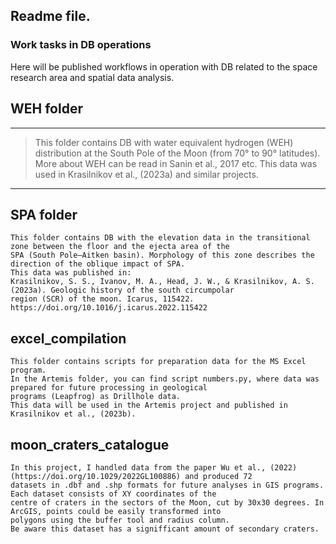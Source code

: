 ## Readme file.
### Work tasks in DB operations
Here will be published workflows in operation with DB related to the space research area and spatial data analysis.


## WEH folder
___

>This folder contains DB with water equivalent hydrogen (WEH) distribution at the South Pole of the Moon (from 70° to 90°
>latitudes).
>More about WEH can be read in Sanin et al., 2017 etc.
>This data was used in Krasilnikov et al., (2023a) and similar projects.

___
## SPA folder

```
This folder contains DB with the elevation data in the transitional zone between the floor and the ejecta area of the
SPA (South Pole–Aitken basin). Morphology of this zone describes the direction of the oblique impact of SPA.
This data was published in:
Krasilnikov, S. S., Ivanov, M. A., Head, J. W., & Krasilnikov, A. S. (2023a). Geologic history of the south circumpolar
region (SCR) of the moon. Icarus, 115422. https://doi.org/10.1016/j.icarus.2022.115422

```

## excel_compilation

```
This folder contains scripts for preparation data for the MS Excel program.
In the Artemis folder, you can find script numbers.py, where data was prepared for future processing in geological 
programs (Leapfrog) as Drillhole data.
This data will be used in the Artemis project and published in Krasilnikov et al., (2023b).

```

## moon_craters_catalogue

```
In this project, I handled data from the paper Wu et al., (2022) (https://doi.org/10.1029/2022GL100886) and produced 72
datasets in .dbf and .shp formats for future analyses in GIS programs. Each dataset consists of XY coordinates of the 
centre of craters in the sectors of the Moon, cut by 30x30 degrees. In ArcGIS, points could be easily transformed into 
polygons using the buffer tool and radius column.
Be aware this dataset has a signifficant amount of secondary craters.

```
